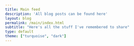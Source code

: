 ```yaml
---
title: Main feed
description: 'All blog posts can be found here'
layout: blog
permalink: /main/index.html
subtitle: "Here's all the stuff I've remembered to share"
type: default
theme: ["turquoise", "dark"]
---
```


